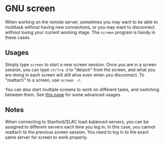 # GNU screen

When working on the remote server, sometimes you may want to be able to multitask without having new connections, or you may want to disconnect without losing your current working stage. The `screen` program is handy in these cases.

## Usages

Simply type `screen` to start a new screen session. Once you are in a screen session, you can type `ctrl+a d` to "detach" from the screen, and what you are doing in each screen will still alive even when you disconnect. To "reattach" to a screen, use `screen -r`. 

You can also start multiple screens to work on different tasks, and switching between them. See [this page](https://www.linode.com/docs/networking/ssh/using-the-terminal#gnu-screen) for some advanced usages.

## Notes

When connecting to Stanford/SLAC load-balanced servers, you can be assigned to different servers each time you log in. In this case, you cannot reattach to the previous screen session. You need to log in to the exact same server for screen to work properly. 
